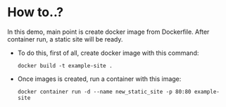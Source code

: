 # How to..?


In this demo, main point is create docker image from Dockerfile. After container run, a static site will be ready.


- To do this, first of all, create docker image with this command:

    ```docker build -t example-site .```

- Once images is created, run a container with this image:

   ```docker container run -d --name new_static_site -p 80:80 example-site```
